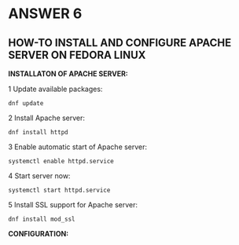
# ANSWER 6

## HOW-TO INSTALL AND CONFIGURE APACHE SERVER ON FEDORA LINUX

**INSTALLATON OF APACHE SERVER:**

1 Update available packages: 
```
dnf update
```
2 Install Apache server:
```
dnf install httpd
```
3 Enable automatic start of Apache server:
```
systemctl enable httpd.service
```
4 Start server now:
```
systemctl start httpd.service
```
5 Install SSL support for Apache server:
```
dnf install mod_ssl
```

**CONFIGURATION:**



